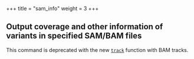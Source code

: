 
+++
title = "sam_info"
weight = 3
+++


## Output coverage and other information of variants in specified SAM/BAM files



This command is deprecated with the new [`track`][1] function with BAM tracks.

 [1]:    /documentation/vtools_function/track/